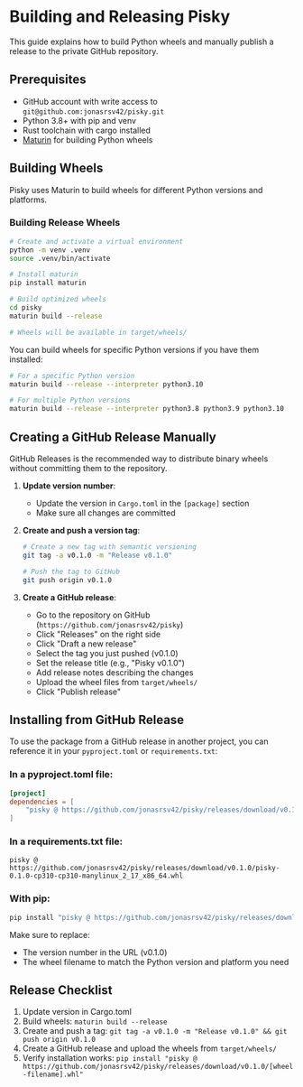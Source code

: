 # Building and Releasing Pisky

This guide explains how to build Python wheels and manually publish a release to the private GitHub repository.

## Prerequisites

- GitHub account with write access to `git@github.com:jonasrsv42/pisky.git`
- Python 3.8+ with pip and venv
- Rust toolchain with cargo installed
- [Maturin](https://github.com/PyO3/maturin) for building Python wheels

## Building Wheels

Pisky uses Maturin to build wheels for different Python versions and platforms.

### Building Release Wheels

```bash
# Create and activate a virtual environment
python -m venv .venv
source .venv/bin/activate

# Install maturin
pip install maturin

# Build optimized wheels
cd pisky
maturin build --release

# Wheels will be available in target/wheels/
```

You can build wheels for specific Python versions if you have them installed:

```bash
# For a specific Python version
maturin build --release --interpreter python3.10

# For multiple Python versions
maturin build --release --interpreter python3.8 python3.9 python3.10
```

## Creating a GitHub Release Manually

GitHub Releases is the recommended way to distribute binary wheels without committing them to the repository.

1. **Update version number**:

   - Update the version in `Cargo.toml` in the `[package]` section
   - Make sure all changes are committed

2. **Create and push a version tag**:

   ```bash
   # Create a new tag with semantic versioning
   git tag -a v0.1.0 -m "Release v0.1.0"
   
   # Push the tag to GitHub
   git push origin v0.1.0
   ```

3. **Create a GitHub release**:

   - Go to the repository on GitHub (`https://github.com/jonasrsv42/pisky`)
   - Click "Releases" on the right side
   - Click "Draft a new release"
   - Select the tag you just pushed (v0.1.0)
   - Set the release title (e.g., "Pisky v0.1.0")
   - Add release notes describing the changes
   - Upload the wheel files from `target/wheels/`
   - Click "Publish release"

## Installing from GitHub Release

To use the package from a GitHub release in another project, you can reference it in your `pyproject.toml` or `requirements.txt`:

### In a pyproject.toml file:

```toml
[project]
dependencies = [
    "pisky @ https://github.com/jonasrsv42/pisky/releases/download/v0.1.0/pisky-0.1.0-cp310-cp310-manylinux_2_17_x86_64.whl"
]
```

### In a requirements.txt file:

```
pisky @ https://github.com/jonasrsv42/pisky/releases/download/v0.1.0/pisky-0.1.0-cp310-cp310-manylinux_2_17_x86_64.whl
```

### With pip:

```bash
pip install "pisky @ https://github.com/jonasrsv42/pisky/releases/download/v0.1.0/pisky-0.1.0-cp310-cp310-manylinux_2_17_x86_64.whl"
```

Make sure to replace:
- The version number in the URL (v0.1.0)
- The wheel filename to match the Python version and platform you need

## Release Checklist

1. Update version in Cargo.toml
2. Build wheels: `maturin build --release`
3. Create and push a tag: `git tag -a v0.1.0 -m "Release v0.1.0" && git push origin v0.1.0`
4. Create a GitHub release and upload the wheels from `target/wheels/`
5. Verify installation works: `pip install "pisky @ https://github.com/jonasrsv42/pisky/releases/download/v0.1.0/[wheel-filename].whl"`